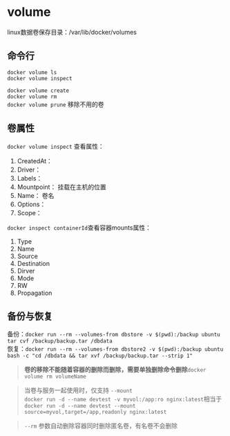 # volume

linux数据卷保存目录：/var/lib/docker/volumes

命令行
--------------------

`docker volume ls` <br>
`docker volume inspect` <br>

`docker volume create` <br>
`docker volume rm` <br>
`docker volume prune` 移除不用的卷 <br>

卷属性
--------
`docker volume inspect` 查看属性：
1. CreatedAt：
2. Driver：
3. Labels：
4. Mountpoint： 挂载在主机的位置
5. Name： 卷名
6. Options：
7. Scope：

`docker inspect containerId`查看容器mounts属性：
1. Type
2. Name
3. Source
4. Destination
5. Dirver
6. Mode
7. RW
8. Propagation

备份与恢复
---------
备份：`docker run --rm --volumes-from dbstore -v $(pwd):/backup ubuntu tar cvf /backup/backup.tar /dbdata`<br>
恢复：`docker run --rm --volumes-from dbstore2 -v $(pwd):/backup ubuntu bash -c "cd /dbdata && tar xvf /backup/backup.tar --strip 1"`

> **卷的移除不能随着容器的删除而删除，需要单独删除命令删除**`docker volume rm volumeName`

> 当卷与服务一起使用时，仅支持 `--mount`<br>
`docker run -d --name devtest -v myvol:/app:ro nginx:latest`相当于`docker run -d --name devtest --mount source=myvol,target=/app,readonly nginx:latest`

> `--rm` 参数自动删除容器同时删除匿名卷，有名卷不会删除
